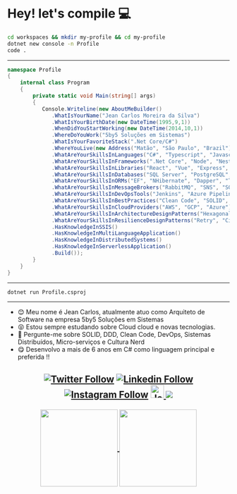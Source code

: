 # Hey! let's compile 💻

```bash
cd workspaces && mkdir my-profile && cd my-profile
dotnet new console -n Profile
code .
```

---

```cs
namespace Profile
{
    internal class Program
    {
        private static void Main(string[] args)
        {
           Console.Writeline(new AboutMeBuilder()
              .WhatIsYourName("Jean Carlos Moreira da Silva")
              .WhatIsYourBirthDate(new DateTime(1995,9,1))
              .WhenDidYouStartWorking(new DateTime(2014,10,1))
              .WhereDoYouWork("5by5 Soluções em Sistemas")
              .WhatIsYourFavoriteStack(".Net Core/C#")
              .WhereYouLive(new Address("Matão", "São Paulo", "Brazil"))
              .WhatAreYourSkillsInLanguages("C#", "Typescript", "Javascript", "Python", "Powershell", "Shell")
              .WhatAreYourSkillsInFrameworks(".Net Core", "Node", "Nest", "Angular", "Rebus", "Ionic")
              .WhatAreYourSkillsInLibraries("React", "Vue", "Express", "AutoMapper", "MediatoR")
              .WhatAreYourSkillsInDatabases("SQL Server", "PostgreSQL", "MongoDB", "DynamoDB", "Redis", "Firestore")
              .WhatAreYourSkillsInORMs("EF", "NHibernate", "Dapper", "TypeORM", "Mongoose")
              .WhatAreYourSkillsInMessageBrokers("RabbitMQ", "SNS", "SQS", "Google Pub/Sub", "Azure Service Bus")
              .WhatAreYourSkillsInDevOpsTools("Jenkins", "Azure Pipelines", "Github Actions", "Spinnaker", "Terraforms")
              .WhatAreYourSkillsInBestPractices("Clean Code", "SOLID", "TDD", "Clean Architecture", "DDD")
              .WhatAreYourSkillsInCloudProviders("AWS", "GCP", "Azure")
              .WhatAreYourSkillsInArchitectureDesignPatterns("Hexagonal", "MicroServices", "Event Sourcing", "CQRS")
              .WhatAreYourSkillsInResilienceDesignPatterns("Retry", "Circuit Breaker", "Fallback", "Timeout", "SAGA")
              .HasKnowledgeInSSIS()
              .HasKnowledgeInMultiLanguageApplication()
              .HasKnowledgeInDistributedSystems()
              .HasKnowledgeInServerlessApplication()
              .Build());
        }
    }
}
```

---

```bash
dotnet run Profile.csproj
```

---

- :blush: Meu nome é Jean Carlos, atualmente atuo como Arquiteto de Software na empresa 5by5 Soluções em Sistemas
- :stuck_out_tongue_closed_eyes: Estou sempre estudando sobre Cloud cloud e novas tecnologias.
- :speech_balloon: Pergunte-me sobre  SOLID, DDD, Clean Code, DevOps, Sistemas Distribuídos, Micro-serviços e Cultura Nerd
- :yum: Desenvolvo a mais de 6 anos em C# como linguagem principal e preferida !!

<h2>

<p align="center">
  <a href="https://twitter.com/jcmdsbr">
  <img  src="https://img.shields.io/twitter/follow/jcmdsbr?color=%231DA1F2&amp;label=Follow%20me&amp;logo=Twitter&amp;style=for-the-badge" alt="Twitter Follow"></a> 
  <a href="https://linkedin.com/in/jcmdsbr"><img src="https://img.shields.io/badge/Follow%20me%20-blue?style=for-the-badge&logo=Linkedin" alt="Linkedin Follow"></a> 
  <a href="https://instagram.com/jcmdsbr"><img src="https://img.shields.io/badge/Follow%20me%20-black?style=for-the-badge&logo=Instagram&logoColor=%231DA1F2" alt="Instagram Follow"></a>
  <a href="https://dev.to/jcmdsbr">
  <img src="https://d2fltix0v2e0sb.cloudfront.net/dev-badge.svg" alt="Jean Carlos's DEV Community Profile" height="30" width="30">
  </a>
  <a href="https://app.rocketseat.com.br/me/jcmdsbr">
  <img src="https://img.shields.io/static/v1?label=Blog&message=Rocketseat&color=7159c1&style=for-the-badge&logo=ghost"/> 
  </a>
  
</p>

<p align=center>
  <a href="https://github.com/anuraghazra/github-readme-stats" title="Top Langs">
    <img height=175 align="center" src="https://github-readme-stats.vercel.app/api/top-langs/?username=jcmdsbr&layout=compact&theme=gotham">
  </a>
  <a href="https://github.com/anuraghazra/github-readme-stats" title="About Me">
  <img height=175 align="center" src="https://github-readme-stats.vercel.app/api?username=jcmdsbr&show_icons=true&layout=compact&theme=gotham" />
  </a>
</p>

</h2>
